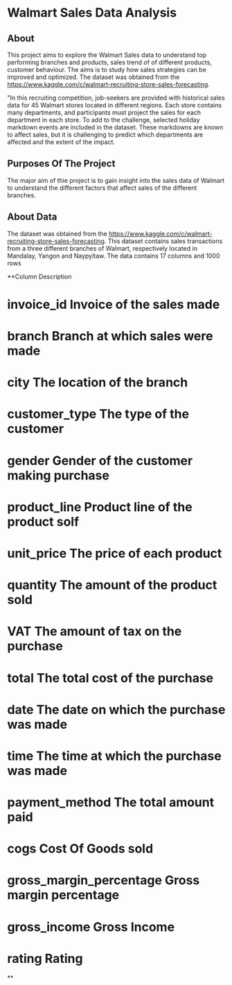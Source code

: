 # Walmart Sales Data Analysis

## About
This project aims to explore the Walmart Sales data to understand top performing branches and products,
sales trend of of different products, customer behaviour. The aims is to study how sales strategies can be improved and optimized.
The dataset was obtained from the https://www.kaggle.com/c/walmart-recruiting-store-sales-forecasting.

"In this recruiting competition, job-seekers are provided with historical sales data for 45 Walmart stores located in different regions.
Each store contains many departments, and participants must project the sales for each department in each store. 
To add to the challenge, selected holiday markdown events are included in the dataset. 
These markdowns are known to affect sales, but it is challenging to predict which departments are affected and the extent of the impact.

## Purposes Of The Project
The major aim of thie project is to gain insight into the sales data of Walmart to understand the different factors that affect sales of the different branches.

## About Data
The dataset was obtained from the https://www.kaggle.com/c/walmart-recruiting-store-sales-forecasting. This dataset contains sales transactions from a three different branches of Walmart, respectively located in Mandalay, Yangon and Naypyitaw. The data contains 17 columns and 1000 rows

**Column                       Description
# invoice_id	              Invoice of the sales made
# branch	                  Branch at which sales were made
# city	                    The location of the branch	
# customer_type	            The type of the customer	
# gender	                  Gender of the customer making purchase
# product_line	            Product line of the product solf	
# unit_price	              The price of each product	
# quantity	                The amount of the product sold
# VAT	                      The amount of tax on the purchase
# total                    	The total cost of the purchase	
# date	                    The date on which the purchase was made
# time	                    The time at which the purchase was made	
# payment_method	          The total amount paid
# cogs	                    Cost Of Goods sold
# gross_margin_percentage	  Gross margin percentage	
# gross_income	            Gross Income	
# rating	                  Rating
**
